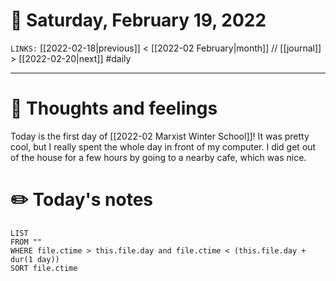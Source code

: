 # 📅 Saturday, February 19, 2022
`LINKS:` [[2022-02-18|previous]] < [[2022-02 February|month]] // [[journal]] > [[2022-02-20|next]] 
#daily

---
# 💭 Thoughts and feelings
Today is the first day of [[2022-02 Marxist Winter School]]! It was pretty cool, but I really spent the whole day in front of my computer. I did get out of the house for a few hours by going to a nearby cafe, which was nice. 

# ✏️ Today's notes
```dataview
LIST 
FROM ""
WHERE file.ctime > this.file.day and file.ctime < (this.file.day + dur(1 day))
SORT file.ctime
```
